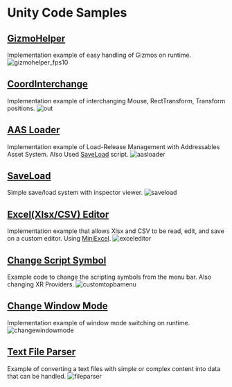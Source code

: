 # Unity Code Samples

## [GizmoHelper](Assets/CodeSamples/GizmoHelper)
Implementation example of easy handling of Gizmos on runtime.
![gizmohelper_fps10](https://github.com/emptybraces/Unity_CodeSamples/assets/1441835/75485c64-ab34-4635-bdc3-dad409196608)

## [CoordInterchange](Assets/CodeSamples/CoordInterchange)
Implementation example of interchanging Mouse, RectTransform, Transform positions.
![out](https://github.com/emptybraces/Unity_CodeSamples/assets/1441835/208037d3-8cea-4761-9d6d-382ac1652819)

## [AAS Loader](Assets/CodeSamples/AASLoader)
Implementation example of Load-Release Management with Addressables Asset System. Also Used [SaveLoad](Assets/CodeSamples/SaveLoad) script.
![aasloader](https://github.com/emptybraces/Unity_CodeSamples/assets/1441835/c7efbc31-e631-4f56-a716-6aa2a4d10b14)

## [SaveLoad](Assets/CodeSamples/SaveLoad)
Simple save/load system with inspector viewer.
![saveload](https://github.com/emptybraces/Unity_CodeSamples/assets/1441835/5b51f0eb-f2bc-452a-9caf-88751312cf99)

## [Excel(Xlsx/CSV) Editor](Assets/CodeSamples/ExcelEditor)
Implementation example that allows Xlsx and CSV to be read, edit, and save on a custom editor. Using [MiniExcel](https://github.com/mini-software/MiniExcel).
![exceleditor](https://github.com/emptybraces/Unity_CodeSamples/assets/1441835/03555f18-b6c4-45de-a93b-535b7967e356)

## [Change Script Symbol](Assets/CodeSamples/ChangeScriptSymbol)
Example code to change the scripting symbols from the menu bar. Also changing XR Providers.
![customtopbamenu](https://github.com/emptybraces/Unity_CodeSamples/assets/1441835/d5656912-ad34-41b7-ba2b-b81022dd8225)

## [Change Window Mode](Assets/CodeSamples/ChangeWindowMode)
Implementation example of window mode switching on runtime.
![changewindowmode](https://github.com/emptybraces/Unity_CodeSamples/assets/1441835/914dd4eb-5eb4-4ec4-9197-62d5376d7de5)

## [Text File Parser](Assets/CodeSamples/TextFileParser)
Example of converting a text files with simple or complex content into data that can be handled.
![fileparser](https://github.com/emptybraces/Unity_CodeSamples/assets/1441835/d1be6bad-035c-49dd-a99c-a7f9ca981629)
